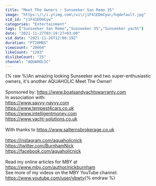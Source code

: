 ```yaml
---
title: "Meet The Owners : Sunseeker San Remo 35"
image: "https:\/\/i.ytimg.com\/vi\/j1F41EDmCyw\/hqdefault.jpg"
vid_id: "j1F41EDmCyw"
categories: "Entertainment"
tags: ["Sunseeker San Remo","Sunseeker 35","Sunseeker yacht"]
date: "2021-11-27T03:19:27+03:00"
vid_date: "2021-11-26T12:00:19Z"
duration: "PT20M8S"
viewcount: "20064"
likeCount: "1283"
dislikeCount: "25"
channel: "AQUAHOLIC"
---
```

{% raw %}An amazing looking Sunseeker and two super-enthusiastic owners, it's another AQUAHOLIC Meet The Owner! <br /><br />Sponsored by: <a rel="nofollow" target="blank" href="https://www.boatsandyachtswarranty.com">https://www.boatsandyachtswarranty.com</a> <br />In association with:<br /><a rel="nofollow" target="blank" href="https://www.savvy-navvy.com">https://www.savvy-navvy.com</a><br /><a rel="nofollow" target="blank" href="https://www.tempest4cars.co.uk">https://www.tempest4cars.co.uk</a><br /><a rel="nofollow" target="blank" href="https://www.intelligentmoney.com">https://www.intelligentmoney.com</a><br /><a rel="nofollow" target="blank" href="https://www.yacht-solutions.co.uk">https://www.yacht-solutions.co.uk</a><br /><br />With thanks to <a rel="nofollow" target="blank" href="https://www.salternsbrokerage.co.uk">https://www.salternsbrokerage.co.uk</a><br /><br /><a rel="nofollow" target="blank" href="https://instagram.com/aquaholicnick">https://instagram.com/aquaholicnick</a><br /><a rel="nofollow" target="blank" href="https://twitter.com/BurnhamNick">https://twitter.com/BurnhamNick</a><br /><a rel="nofollow" target="blank" href="https://facebook.com/aquaholicnick">https://facebook.com/aquaholicnick</a><br /><br />Read my online articles for MBY at <a rel="nofollow" target="blank" href="https://www.mby.com/author/nickburnham">https://www.mby.com/author/nickburnham</a><br />See more of my videos on the MBY YouTube channel: <a rel="nofollow" target="blank" href="https://www.youtube.com/user/ybwtv">https://www.youtube.com/user/ybwtv</a>{% endraw %}
